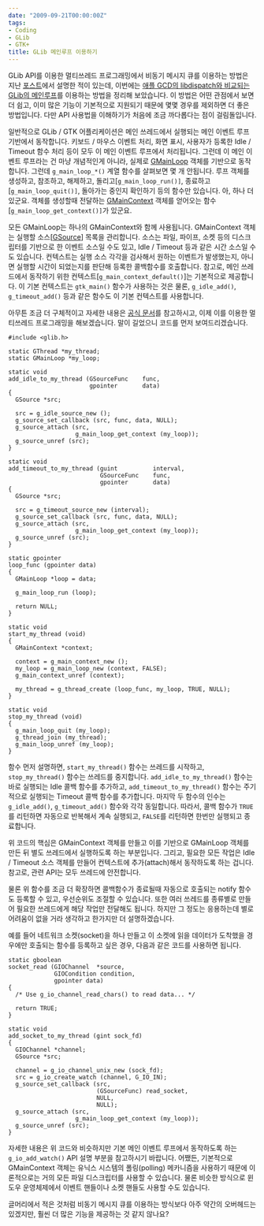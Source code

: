 ```yaml
---
date: "2009-09-21T00:00:00Z"
tags:
- Coding
- GLib
- GTK+
title: GLib 메인루프 이용하기
---
```


GLib API를 이용한 멀티쓰레드 프로그래밍에서 비동기 메시지 큐를 이용하는 방법은 지난 [포스트](/2008/08/06/glib-thread-programming/)에서 설명한 적이 있는데, 이번에는 [애플 GCD의 libdispatch와 비교되는 GLib의 메인루프](/2009/09/17/glib-mainloop-vs-libdispatch-of-apple-gcd/)를 이용하는 방법을 정리해 보았습니다. 이 방법은 어떤 관점에서 보면 더 쉽고, 이미 많은 기능이 기본적으로 지원되기 때문에 몇몇 경우를 제외하면 더 좋은 방법입니다. 다만 API 사용법을 이해하기가 처음에 조금 까다롭다는 점이 걸림돌입니다.

일반적으로 GLib / GTK 어플리케이션은 메인 쓰레드에서 실행되는 메인 이벤트 루프 기반에서 동작합니다. 키보드 / 마우스 이벤트 처리, 화면 표시, 사용자가 등록한 Idle / Timeout 함수 처리 등이 모두 이 메인 이벤트 루프에서 처리됩니다. 그런데 이 메인 이벤트 루프라는 건 마냥 개념적인게 아니라, 실제로 [GMainLoop](http://library.gnome.org/devel/glib/stable/glib-The-Main-Event-Loop.html#GMainLoop) 객체를 기반으로 동작합니다. 그런데 `g_main_loop_*()` 계열 함수를 살펴보면 몇 개 안됩니다. 루프 객체를 생성하고, 참조하고, 해제하고, 돌리고[`g_main_loop_run()]`, 종료하고[`g_main_loop_quit()]`, 돌아가는 중인지 확인하기 등의 함수만 있습니다. 아, 하나 더 있군요. 객체를 생성할때 전달하는 [GMainContext](http://library.gnome.org/devel/glib/stable/glib-The-Main-Event-Loop.html#GMainContext) 객체를 얻어오는 함수[`g_main_loop_get_context()]`가 있군요.

모든 GMainLoop는 하나의 GMainContext와 함께 사용됩니다. GMainContext 객체는 실행할 소스[[GSource](http://library.gnome.org/devel/glib/stable/glib-The-Main-Event-Loop.html#GSource)] 목록을 관리합니다. 소스는 파일, 파이프, 소켓 등의 디스크립터를 기반으로 한 이벤트 소스일 수도 있고, Idle / Timeout 등과 같은 시간 소스일 수도 있습니다. 컨텍스트는 실행 소스 각각을 검사해서 원하는 이벤트가 발생했는지, 아니면 실행할 시간이 되었는지를 판단해 등록한 콜백함수를 호출합니다. 참고로, 메인 쓰레드에서 동작하기 위한 컨텍스트[`g_main_context_default()`]는 기본적으로 제공합니다. 이 기본 컨텍스트는 `gtk_main()` 함수가 사용하는 것은 물론, `g_idle_add()`, `g_timeout_add()` 등과 같은 함수도 이 기본 컨텍스트를 사용합니다.

아무튼 조금 더 구체적이고 자세한 내용은 [공식 문서](http://library.gnome.org/devel/glib/stable/glib-The-Main-Event-Loop.html)를 참고하시고, 이제 이를 이용한 멀티쓰레드 프로그래밍을 해보겠습니다. 말이 길었으니 코드를 먼저 보여드리겠습니다.

    #include <glib.h>

    static GThread *my_thread;
    static GMainLoop *my_loop;

    static void
    add_idle_to_my_thread (GSourceFunc    func,
                           gpointer       data)
    {
      GSource *src;

      src = g_idle_source_new ();
      g_source_set_callback (src, func, data, NULL);
      g_source_attach (src,
                       g_main_loop_get_context (my_loop));
      g_source_unref (src);
    }

    static void
    add_timeout_to_my_thread (guint          interval,
                              GSourceFunc    func,
                              gpointer       data)
    {
      GSource *src;

      src = g_timeout_source_new (interval);
      g_source_set_callback (src, func, data, NULL);
      g_source_attach (src,
                       g_main_loop_get_context (my_loop));
      g_source_unref (src);
    }

    static gpointer
    loop_func (gpointer data)
    {
      GMainLoop *loop = data;

      g_main_loop_run (loop);

      return NULL;
    }

    static void
    start_my_thread (void)
    {
      GMainContext *context;

      context = g_main_context_new ();
      my_loop = g_main_loop_new (context, FALSE);
      g_main_context_unref (context);

      my_thread = g_thread_create (loop_func, my_loop, TRUE, NULL);
    }

    static void
    stop_my_thread (void)
    {
      g_main_loop_quit (my_loop);
      g_thread_join (my_thread);
      g_main_loop_unref (my_loop);
    }

함수 먼저 설명하면, `start_my_thread()` 함수는 쓰레드를 시작하고, `stop_my_thread()` 함수는 쓰레드를 중지합니다. `add_idle_to_my_thread()` 함수는 바로 실행되는 Idle 콜백 함수를 추가하고, `add_timeout_to_my_thread()` 함수는 주기적으로 실행되는 Timeout 콜백 함수를 추가합니다. 마지막 두 함수의 인수는 `g_idle_add()`, `g_timeout_add()` 함수와 각각 동일합니다. 따라서, 콜백 함수가 `TRUE`를 리턴하면 자동으로 반복해서 계속 실행되고, `FALSE`를 리턴하면 한번만 실행되고 종료합니다.

위 코드의 핵심은 GMainContext 객체를 만들고 이를 기반으로 GMainLoop 객체를 만든 뒤 별도 쓰레드에서 실행하도록 하는 부분입니다. 그리고, 필요한 모든 작업은 Idle / Timeout 소스 객체를 만들어 컨텍스트에 추가(attach)해서 동작하도록 하는 겁니다. 참고로, 관련 API는 모두 쓰레드에 안전합니다.

물론 위 함수를 조금 더 확장하면 콜백함수가 종료될때 자동으로 호출되는 notify 함수도 등록할 수 있고, 우선순위도 조절할 수 있습니다. 또한 여러 쓰레드를 종류별로 만들어 필요한 쓰레드에게 해당 작업만 전달해도 됩니다. 하지만 그 정도는 응용하는데 별로 어려움이 없을 거라 생각하고 한가지만 더 설명하겠습니다.

예를 들어 네트워크 소켓(socket)을 하나 만들고 이 소켓에 읽을 데이터가 도착했을 경우에만 호출되는 함수를 등록하고 싶은 경우, 다음과 같은 코드를 사용하면 됩니다.

    static gboolean
    socket_read (GIOChannel  *source,
                 GIOCondition condition,
                 gpointer data)
    {
      /* Use g_io_channel_read_chars() to read data... */

      return TRUE;
    }

    static void
    add_socket_to_my_thread (gint sock_fd)
    {
      GIOChannel *channel;
      GSource *src;

      channel = g_io_channel_unix_new (sock_fd);
      src = g_io_create_watch (channel, G_IO_IN);
      g_source_set_callback (src,
                             (GSourceFunc) read_socket,
                             NULL,
                             NULL);
      g_source_attach (src,
                       g_main_loop_get_context (my_loop));
      g_source_unref (src);
    }

자세한 내용은 위 코드와 비슷하지만 기본 메인 이벤트 루프에서 동작하도록 하는 `g_io_add_watch()` API 설명 부분을 참고하시기 바랍니다. 어쨌든, 기본적으로 GMainContext 객체는 유닉스 시스템의 폴링(polling) 메카니즘을 사용하기 때문에 이론적으로는 거의 모든 파일 디스크립터를 사용할 수 있습니다. 물론 비슷한 방식으로 윈도우 운영체제에서 이벤트 핸들이나 소켓 핸들도 사용할 수도 있습니다.

글머리에서 적은 것처럼 비동기 메시지 큐를 이용하는 방식보다 아주 약간의 오버헤드는 있겠지만, 훨씬 더 많은 기능을 제공하는 것 같지 않나요?
